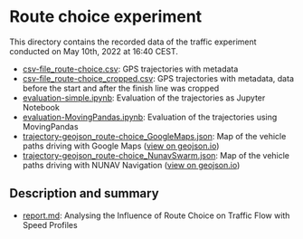 # Route choice experiment

This directory contains the recorded data of the
traffic experiment conducted on May 10th, 2022 at 16:40 CEST.

- [csv-file_route-choice.csv](csv-file_route-choice.csv): GPS trajectories with metadata
- [csv-file_route-choice_cropped.csv](csv-file_route-choice_cropped.csv): GPS trajectories with metadata, 
data before the start and after the finish line was cropped
- [evaluation-simple.ipynb](evaluation-simple.ipynb): Evaluation of the trajectories as Jupyter Notebook
- [evaluation-MovingPandas.ipynb](evaluation-MovingPandas.ipynb): Evaluation of the trajectories using MovingPandas
- [trajectory-geojson_route-choice_GoogleMaps.json](trajectory-geojson_route-choice_GoogleMaps.json): Map of the vehicle paths driving with Google Maps  ([view on geojson.io](http://geojson.io/#id=github:Graphmasters/traffic-lab/blob/main/route-choice-2022/trajectory-geojson_route-choice_GoogleMaps.json))
- [trajectory-geojson_route-choice_NunavSwarm.json](trajectory-geojson_route-choice_NunavSwarm.json): Map of the vehicle paths driving with NUNAV Navigation  ([view on geojson.io](http://geojson.io/#id=github:Graphmasters/traffic-lab/blob/main/route-choice-2022/trajectory-geojson_route-choice_NunavSwarm.json))


## Description and summary 
- [report.md](report.md): Analysing the Influence of Route Choice on Traffic Flow with Speed Profiles
